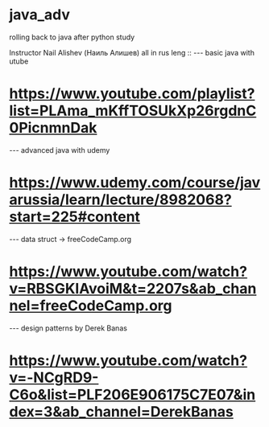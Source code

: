 # java_adv
rolling back to java after python study 

Instructor Nail Alishev  (Наиль Алишев) all in rus leng :: 
--- basic java with utube 
# https://www.youtube.com/playlist?list=PLAma_mKffTOSUkXp26rgdnC0PicnmnDak

--- advanced java with udemy 
# https://www.udemy.com/course/javarussia/learn/lecture/8982068?start=225#content

--- data struct  -> freeCodeCamp.org 
# https://www.youtube.com/watch?v=RBSGKlAvoiM&t=2207s&ab_channel=freeCodeCamp.org


--- design patterns by Derek Banas
# https://www.youtube.com/watch?v=-NCgRD9-C6o&list=PLF206E906175C7E07&index=3&ab_channel=DerekBanas